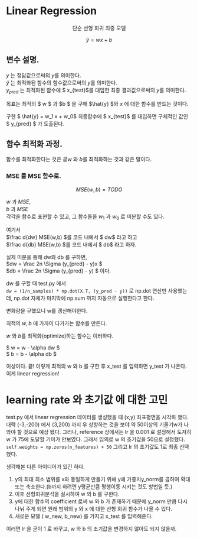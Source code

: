 # Linear Regression
<center>
단순 선형 회귀 최종 모델 
</center>

$$
\hat{y} = w x + b
$$ 

## 변수 설명.
$y$ 는 정답값으로써의 $y$를 의미한다.    
$\hat{y}$ 는 최적화된 함수의 함수값으로써의 $y$를 의미한다.   
$y_{pred}$ 는 최적화된 함수에 $ x_{test}$를 대입한 최종 결과값으로써의 $y$를 의미한다. 

목표는 최적의 $ w $ 과 $b $ 을 구해 $\hat{y} $와 $x$ 에  대한 함수를 만드는 것이다.   

구한 $ \hat{y} = w_1 x + w_0$ 최종함수에 $ x_{test}$ 를 대입하면 구체적인 값인 $ y_{pred} $ 가 도출된다.


## 함수 최적화 과정.
함수를 최적화한다는 것은 곧$w$ 와 $b$를 최적화하는 것과 같은 말이다.
### MSE 를 MSE 함수로.
$$  MSE(w, b) = TODO $$ 




$w$ 과 $MSE$,   
$b$ 과 $MSE$   
각각을 함수로 표현할 수 있고, 그 함수들을 $w_1$ 과 $w_0$ 로 미분할 수도 있다.


여기서    
$\frac d{dw} MSE(w,b)  $를 코드 내에서 $ dw$ 라고 하고  
$\frac d{db} MSE(w,b)  $를 코드 내에서 $ db$ 라고 하자.

실제 미분을 통해 dw와 db 를 구하면,   
$dw = \frac 2n \Sigma (y_{pred} - y)x  $   
$db = \frac 2n \Sigma (y_{pred} - y)  $
이다.    

dw 를 구할 때 test.py 에서    
`dw = (1/n_samples) * np.dot(X.T, (y_pred - y))`
로 np.dot 연산만 사용했는데, np.dot 자체가 마지막에 np.sum 까지 자동으로 실행한다고 한다.

변화량을 구했으니 w를 갱신해야한다.

최적의 $w, b$ 에 가까이 다가가는 함수를 만든다.

$w$ 와 $b$를 최적화(optimize)하는 함수는 이러하다.

$ w = w - \alpha dw $   
$ b = b - \alpha db $

이상이다. 끝! 이렇게 최적의 w 와 b 를 구한 후 x_test 를 입력하면 y_test 가 나온다. 이게 linear regression!

# learning rate 와 초기값 에 대한 고민
test.py 에서 linear regression 데이터를 생성했을 때 (x,y) 좌표평면을 시각화 했다. 대략 (-3,-200) 에서 (3,200) 까지 우 상향하는 것을 보야 약 50이상의 기울기w가 나와야 할 것으로 예상 됐다. 그러나, reference 상에서는 lr 을 0.001 로 설정해서 도저히 w 가 75에 도달할 기미가 안보였다. 그래서 임의로 w 의 초기값을 50으로 설정했다. `self.weights = np.zeros(n_features) + 50` 그리고 lr 의 초기값도 1로 최종 선택했다.   

생각해본 다른 아이디어가 있긴 하다.   
1. y의 최대 최소 범위를 x와 동일하게 만들기 위해 y에 가중치y_norm를 곱하여 확대 또는 축소한다.(b까지 하려면 y평균만큼 평행이동 시키는 것도 방법일 듯.)
2. 이후 선형회귀분석을 실시하여 w 와 b 를 구한다.
3. y에 대한 함수의 coefficient 로써 w 와 b 가 존재하기 때문에 y_norm 만큼 다시 나눠 주게 되면 원래 범위의 y 와 x 에 대한 선형 회귀 함수가 나올 수 있다.
4. 새로운 모델 ( w_new, b_new) 를 가지고 x_test 를 입력해준다.

이러면 lr 을 굳이 1 로 바꾸고, w 와 b 의 초기값을 변경하지 않아도 되지 않을까.